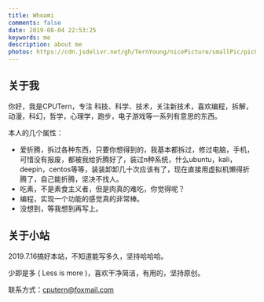 ```yaml
---
title: Whoami
comments: false
date: 2019-08-04 22:53:25
keywords: me
description: about me
photos: https://cdn.jsdelivr.net/gh/TernYoung/nicePicture/smallPic/pic002.jpg
---
```




## 关于我

你好，我是CPUTern，专注 科技、科学、技术，关注新技术，喜欢编程，拆解，动漫，科幻，哲学，心理学，跑步，电子游戏等一系列有意思的东西。

本人的几个属性：

- 爱折腾，拆过各种东西，只要你想得到的，我基本都拆过，修过电脑，手机，可惜没有报废，都被我给折腾好了，装过n种系统，什么ubuntu，kali，deepin，centos等等，装装卸卸几十次应该有了，现在直接用虚拟机懒得折腾了，自己能折腾，坚决不找人。
- 吃素，不是素食主义者，但是肉真的难吃，你觉得呢？
- 编程，实现一个功能的感觉真的非常棒。
- 没想到，等我想到再写上。




## 关于小站

2019.7.16搞好本站，不知道能写多久，坚持哈哈哈。

少即是多 ( Less is more )，喜欢干净简洁，有用的，坚持原创。



联系方式：cputern@foxmail.com


<!--   <img src="/static/images/personal/Weixin.jpg" alt="扫一扫，十年少" width="200" height="200">    -->

